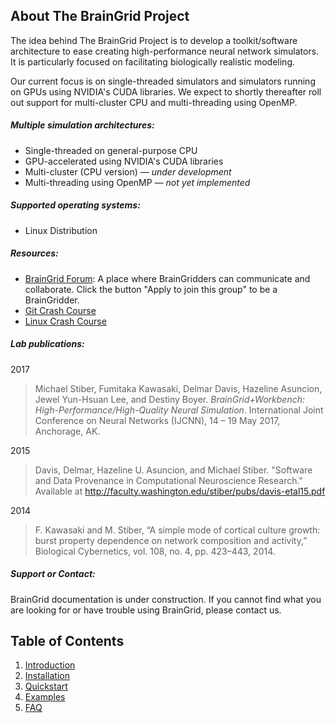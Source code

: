 ## About The BrainGrid Project

The idea behind The BrainGrid Project is to develop a toolkit/software architecture to ease creating high-performance neural network simulators. It is particularly focused on facilitating biologically realistic modeling. 

Our current focus is on single-threaded simulators and simulators running on GPUs using NVIDIA's CUDA libraries. We expect to shortly thereafter roll out support for multi-cluster CPU and multi-threading using OpenMP. 

##### Multiple simulation architectures:

- Single-threaded on general-purpose CPU
- GPU-accelerated using NVIDIA's CUDA libraries
- Multi-cluster (CPU version) *— under development*
- Multi-threading using OpenMP — *not yet implemented*

##### Supported operating systems:

-  Linux Distribution

##### Resources:

- [BrainGrid Forum]([https://groups.google.com/forum/#!forum/uwb-braingrid](https://groups.google.com/forum/#!forum/uwb-braingrid)): A place where BrainGridders can communicate and collaborate. Click the button "Apply to join this group" to be a BrainGridder.
- [Git Crash Course](https://github.com/UWB-Biocomputing/BrainGrid/wiki/Git-Crash-Course)
- [Linux Crash Course](https://github.com/UWB-Biocomputing/BrainGrid/wiki/Linux-Crash-Course)

##### Lab publications:

2017

> Michael Stiber, Fumitaka Kawasaki, Delmar Davis, Hazeline Asuncion, Jewel Yun-Hsuan Lee, and Destiny Boyer. *BrainGrid+Workbench: High-Performance/High-Quality Neural Simulation*. International Joint Conference on Neural Networks (IJCNN), 14 – 19 May 2017, Anchorage, AK.

2015

> Davis, Delmar, Hazeline U. Asuncion, and Michael Stiber. "Software and Data Provenance in Computational Neuroscience Research." Available at http://faculty.washington.edu/stiber/pubs/davis-etal15.pdf

2014

> F. Kawasaki and M. Stiber, “A simple mode of cortical culture growth: burst property dependence on network composition and activity,” Biological Cybernetics, vol. 108, no. 4, pp. 423–443, 2014.

##### Support or Contact:

BrainGrid documentation is under construction. If you cannot find what you are looking for or have trouble using BrainGrid, please contact us. 


## Table of Contents

1. [Introduction]()
2. [Installation]()
3. [Quickstart]()
4. [Examples]()
5. [FAQ]()
